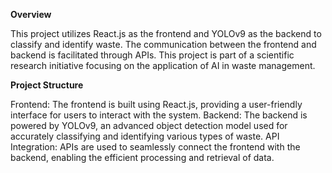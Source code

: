 **Overview**

This project utilizes React.js as the frontend and YOLOv9 as the backend to classify and identify waste. The communication between the frontend and backend is facilitated through APIs. This project is part of a scientific research initiative focusing on the application of AI in waste management.

**Project Structure**

Frontend: The frontend is built using React.js, providing a user-friendly interface for users to interact with the system.
Backend: The backend is powered by YOLOv9, an advanced object detection model used for accurately classifying and identifying various types of waste.
API Integration: APIs are used to seamlessly connect the frontend with the backend, enabling the efficient processing and retrieval of data.





